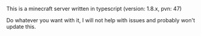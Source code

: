 This is a minecraft server written in typescript (version: 1.8.x, pvn: 47)

Do whatever you want with it, I will not help with issues and probably won't update this.